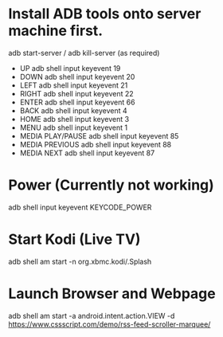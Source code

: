 # Install ADB tools onto server machine first.

adb start-server  /  adb kill-server (as required)

* UP
adb shell input keyevent 19
* DOWN
adb shell input keyevent 20
* LEFT
adb shell input keyevent 21
* RIGHT
adb shell input keyevent 22
* ENTER
adb shell input keyevent 66
* BACK
adb shell input keyevent 4
* HOME
adb shell input keyevent 3
* MENU
adb shell input keyevent 1
* MEDIA PLAY/PAUSE
adb shell input keyevent 85
* MEDIA PREVIOUS
adb shell input keyevent 88
* MEDIA NEXT
adb shell input keyevent 87

# Power (Currently not working)
adb shell input keyevent KEYCODE_POWER

# Start Kodi (Live TV)
adb shell am start -n org.xbmc.kodi/.Splash

# Launch Browser and Webpage
adb shell am start -a android.intent.action.VIEW -d https://www.cssscript.com/demo/rss-feed-scroller-marquee/
